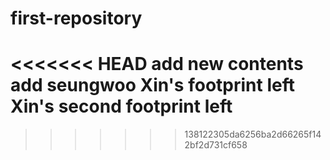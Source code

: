 # first-repository
<<<<<<< HEAD
add new contents
add seungwoo
Xin's footprint left
Xin's second footprint left
=======
>>>>>>> 138122305da6256ba2d66265f142bf2d731cf658
